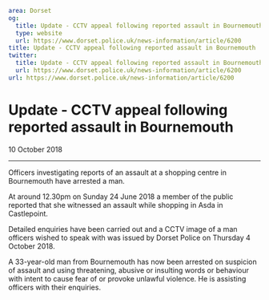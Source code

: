 ```yaml
area: Dorset
og:
  title: Update - CCTV appeal following reported assault in Bournemouth
  type: website
  url: https://www.dorset.police.uk/news-information/article/6200
title: Update - CCTV appeal following reported assault in Bournemouth |
twitter:
  title: Update - CCTV appeal following reported assault in Bournemouth
  url: https://www.dorset.police.uk/news-information/article/6200
url: https://www.dorset.police.uk/news-information/article/6200
```

# Update - CCTV appeal following reported assault in Bournemouth

10 October 2018

* * *

Officers investigating reports of an assault at a shopping centre in Bournemouth have arrested a man.

At around 12.30pm on Sunday 24 June 2018 a member of the public reported that she witnessed an assault while shopping in Asda in Castlepoint.

Detailed enquiries have been carried out and a CCTV image of a man officers wished to speak with was issued by Dorset Police on Thursday 4 October 2018.

A 33-year-old man from Bournemouth has now been arrested on suspicion of assault and using threatening, abusive or insulting words or behaviour with intent to cause fear of or provoke unlawful violence. He is assisting officers with their enquiries.
